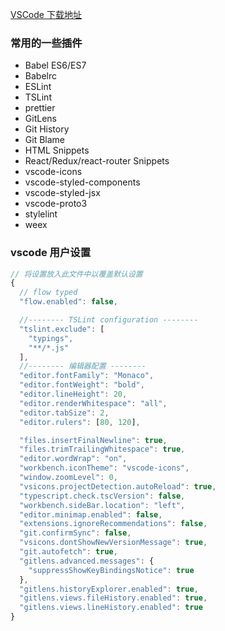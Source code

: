 [VSCode 下载地址](https://code.visualstudio.com/)

### 常用的一些插件
  - Babel ES6/ES7
  - Babelrc
  - ESLint
  - TSLint
  - prettier
  - GitLens
  - Git History
  - Git Blame
  - HTML Snippets
  - React/Redux/react-router Snippets
  - vscode-icons
  - vscode-styled-components
  - vscode-styled-jsx
  - vscode-proto3
  - stylelint
  - weex

### vscode 用户设置
```javascript
// 将设置放入此文件中以覆盖默认设置
{
  // flow typed
  "flow.enabled": false,

  //-------- TSLint configuration --------
  "tslint.exclude": [
    "typings",
    "**/*.js"
  ],
  //-------- 编辑器配置 --------
  "editor.fontFamily": "Monaco",
  "editor.fontWeight": "bold",
  "editor.lineHeight": 20,
  "editor.renderWhitespace": "all",
  "editor.tabSize": 2,
  "editor.rulers": [80, 120],

  "files.insertFinalNewline": true,
  "files.trimTrailingWhitespace": true,
  "editor.wordWrap": "on",
  "workbench.iconTheme": "vscode-icons",
  "window.zoomLevel": 0,
  "vsicons.projectDetection.autoReload": true,
  "typescript.check.tscVersion": false,
  "workbench.sideBar.location": "left",
  "editor.minimap.enabled": false,
  "extensions.ignoreRecommendations": false,
  "git.confirmSync": false,
  "vsicons.dontShowNewVersionMessage": true,
  "git.autofetch": true,
  "gitlens.advanced.messages": {
    "suppressShowKeyBindingsNotice": true
  },
  "gitlens.historyExplorer.enabled": true,
  "gitlens.views.fileHistory.enabled": true,
  "gitlens.views.lineHistory.enabled": true
}

```
